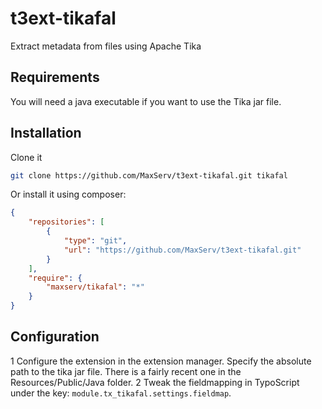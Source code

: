 # t3ext-tikafal
Extract metadata from files using Apache Tika

## Requirements

You will need a java executable if you want to use the Tika jar file.

## Installation

Clone it
```bash
git clone https://github.com/MaxServ/t3ext-tikafal.git tikafal
```

Or install it using composer:
```json
{
    "repositories": [
        {
            "type": "git",
            "url": "https://github.com/MaxServ/t3ext-tikafal.git"
        }
    ],
    "require": {
        "maxserv/tikafal": "*"
    }
}
```

## Configuration

1 Configure the extension in the extension manager. Specify the absolute path to the tika jar file. There is a fairly recent one in the Resources/Public/Java folder.
2 Tweak the fieldmapping in TypoScript under the key: `module.tx_tikafal.settings.fieldmap`.
